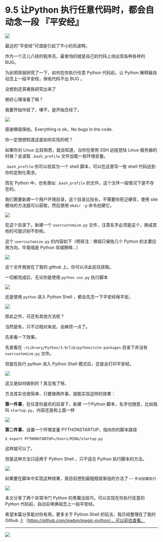 # 9.5 让Python 执行任意代码时，都会自动念一段 『平安经』

![](http://image.iswbm.com/20200602135014.png)

最近的"平安经"可谓是引起了不小的风波啊。

作为一个正儿八经的程序员，最害怕的就是自己的代码上线出现各种各样的 BUG。

为此明哥就研究了一下，如何在你执行任意 Python 代码前，让 Python 解释器自动念上一段平安经，保佑代码不出 BUG 。

没想到还真被我研究出来了

做好心理准备了嘛？

我要开始作妖了，噢不，是开始念经了。

![](http://image.iswbm.com/20200801221705.png)

感谢佛祖保佑，Everything is ok，No bugs in the code.



你一定很想知道这是如何实现的吧？

如果你对 Linux 比较熟悉，就会知道，当你在使用 SSH 远程登陆 Linux 服务器的时候？会读取 `.bash_profile` 文件加载一些环境变量。

`.bash_profile` 你可以视其为一个 shell 脚本，可以在这里写一些 shell 代码达到你的定制化需求。

而在 Python 中，也有类似 `.bash_profile` 的文件，这个文件一般情况下是不存在的。

我们需要新建一个用户环境目录，这个目录比较长，不需要你死记硬背，使用 site 模块的方法就可以获取，然后使用 `mkdir -p` 命令创建它。

![](http://image.iswbm.com/20200801220819.png)

在这个目录下，新建一个 `usercustomize.py` 文件，注意名字必须是这个，换成其他的可就识别不到啦。

这个 `usercustomize.py` 的内容如下（明哥注：佛祖只保佑几个 Python 的主要应用方向，毕竟咱是 Python 攻城狮嘛...）

![](http://image.iswbm.com/20200801221413.png)

这个文件我放在了我的 github 上，你可以点此前往获取。

一切都完成后，无论你是使用 `python xxx.py` 执行脚本

![](http://image.iswbm.com/20200801221705.png)

还是使用 `python` 进入 Python Shell ，都会先念一下平安经保平安。

![](http://image.iswbm.com/20200801221457.png)

除此之外，可还有其他方法呢？

当然是有，只不过相对来说，会麻烦一点了。

先来看一下效果。

先查看在 `~/Library/Python/3.9/lib/python/site-packages` 目录下并没有 `usercustomize.py` 文件。

但是在执行 python 进入 Python Shell 模式后，还是会打印平安经。

![](http://image.iswbm.com/20200801225652.png)

这又是如何做到的？真见鬼了呀。

方法其实也很简单，只要做两件事，就能实现这样的效果：

**第一件事**，在任意你喜欢的目录下，新建 一个Python 脚本，名字也随意，比如我叫 `startup.py`，内容还是和上面一样

![](http://image.iswbm.com/20200801221413.png)

**第二件事**，设置一个环境变量 PYTHONSTARTUP，指向你的脚本路径

```shell
$ export PYTHONSTARTUP=/Users/MING/startup.py
```

这样就可以了。

但是这种方法只适用于 Python Shell ，只不适合 Python 执行脚本的方法。

![](http://image.iswbm.com/20200801230230.png)

如果要在脚本中实现这种效果，我目前想到最粗糙我笨拙的方法了 -- `手动加载执行`

![](http://image.iswbm.com/20200801230503.png)



本文分享了两个非常冷门 Python 的黑魔法技巧，可以实现在你执行任意的 Python 代码前，自动召唤佛祖念上一段平安经。

希望本篇分享能对你有用，更多关于 Python Shell 的玩法，我已经整理在了我的 Github 上（https://github.com/iswbm/magic-python），可以前往查看。



---


![](http://image.iswbm.com/20200607174235.png)